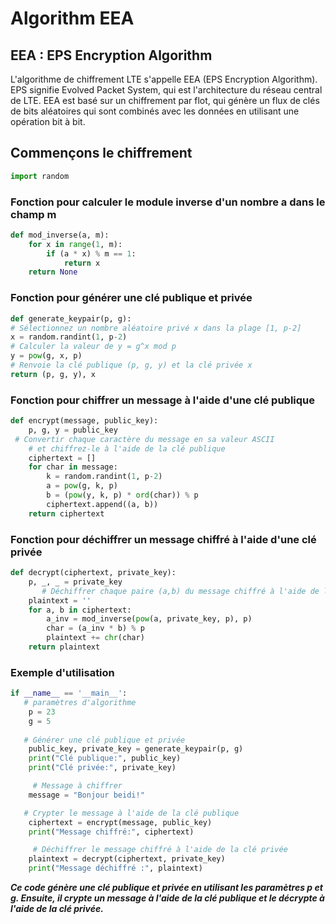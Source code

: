 # Algorithm EEA
## EEA : EPS Encryption Algorithm
L'algorithme de chiffrement LTE s'appelle EEA (EPS Encryption Algorithm). EPS signifie Evolved Packet System, qui est l'architecture du réseau central de LTE. EEA est basé sur un chiffrement par flot, qui génère un flux de clés de bits aléatoires qui sont combinés avec les données en utilisant une opération bit à bit.

## Commençons le chiffrement
```python
import random
```
### Fonction pour calculer le module inverse d'un nombre a dans le champ m

```python
def mod_inverse(a, m):
    for x in range(1, m):
        if (a * x) % m == 1:
            return x
    return None

```
### Fonction pour générer une clé publique et privée

```python
def generate_keypair(p, g):
# Sélectionnez un nombre aléatoire privé x dans la plage [1, p-2]
x = random.randint(1, p-2)
# Calculer la valeur de y = g^x mod p
y = pow(g, x, p)
# Renvoie la clé publique (p, g, y) et la clé privée x
return (p, g, y), x
```
### Fonction pour chiffrer un message à l'aide d'une clé publique

```python
def encrypt(message, public_key):
    p, g, y = public_key
 # Convertir chaque caractère du message en sa valeur ASCII
    # et chiffrez-le à l'aide de la clé publique
    ciphertext = []
    for char in message:
        k = random.randint(1, p-2)
        a = pow(g, k, p)
        b = (pow(y, k, p) * ord(char)) % p
        ciphertext.append((a, b))
    return ciphertext
```

### Fonction pour déchiffrer un message chiffré à l'aide d'une clé privée

```python
def decrypt(ciphertext, private_key):
    p, _, _ = private_key
       # Déchiffrer chaque paire (a,b) du message chiffré à l'aide de la clé privée
    plaintext = ''
    for a, b in ciphertext:
        a_inv = mod_inverse(pow(a, private_key, p), p)
        char = (a_inv * b) % p
        plaintext += chr(char)
    return plaintext
```

### Exemple d'utilisation

```python
if __name__ == '__main__':
   # paramètres d'algorithme
    p = 23
    g = 5
  
   # Générer une clé publique et privée
    public_key, private_key = generate_keypair(p, g)
    print("Clé publique:", public_key)
    print("Clé privée:", private_key)

     # Message à chiffrer
    message = "Bonjour beidi!"

   # Crypter le message à l'aide de la clé publique
    ciphertext = encrypt(message, public_key)
    print("Message chiffré:", ciphertext)

     # Déchiffrer le message chiffré à l'aide de la clé privée
    plaintext = decrypt(ciphertext, private_key)
    print("Message déchiffré :", plaintext)
```
***Ce code génère une clé publique et privée en utilisant les paramètres p et g. Ensuite, il crypte un message à l'aide de la clé publique et le décrypte à l'aide de la clé privée.***